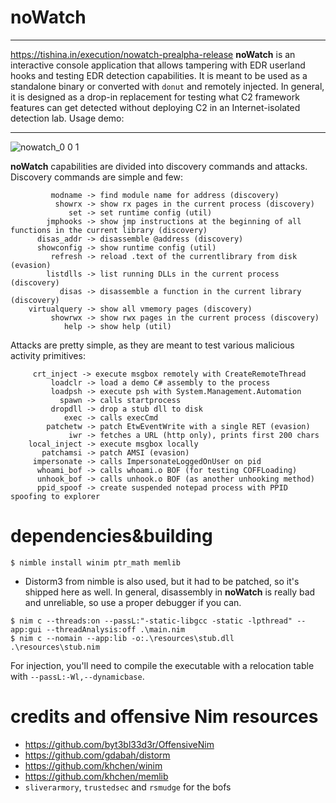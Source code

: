 # noWatch
---
https://tishina.in/execution/nowatch-prealpha-release
**noWatch** is an interactive console application that allows tampering with EDR userland hooks and testing EDR detection capabilities. It is meant to be used as a standalone binary or converted with `donut` and remotely injected. In general, it is designed as a drop-in replacement for testing what C2 framework features can get detected without deploying C2 in an Internet-isolated detection lab.
Usage demo:

---
![nowatch_0 0 1](https://user-images.githubusercontent.com/502153/164777170-41ed8161-f646-4336-a124-1b31c4c0b35c.gif)


**noWatch** capabilities are divided into discovery commands and attacks. Discovery commands are simple and few:
```
         modname -> find module name for address (discovery)
          showrx -> show rx pages in the current process (discovery)
             set -> set runtime config (util)
        jmphooks -> show jmp instructions at the beginning of all functions in the current library (discovery)
      disas_addr -> disassemble @address (discovery)
      showconfig -> show runtime config (util)
         refresh -> reload .text of the currentlibrary from disk (evasion)
        listdlls -> list running DLLs in the current process (discovery)
           disas -> disassemble a function in the current library (discovery)
    virtualquery -> show all vmemory pages (discovery)
         showrwx -> show rwx pages in the current process (discovery)
            help -> show help (util)
```

Attacks are pretty simple, as they are meant to test various malicious activity primitives:
```
     crt_inject -> execute msgbox remotely with CreateRemoteThread
         loadclr -> load a demo C# assembly to the process
         loadpsh -> execute psh with System.Management.Automation
           spawn -> calls startprocess
         dropdll -> drop a stub dll to disk
            exec -> calls execCmd
        patchetw -> patch EtwEventWrite with a single RET (evasion)
             iwr -> fetches a URL (http only), prints first 200 chars
    local_inject -> execute msgbox locally
       patchamsi -> patch AMSI (evasion)
     impersonate -> calls ImpersonateLoggedOnUser on pid
      whoami_bof -> calls whoami.o BOF (for testing COFFLoading)
      unhook_bof -> calls unhook.o BOF (as another unhooking method)
      ppid_spoof -> create suspended notepad process with PPID spoofing to explorer
```

# dependencies&building
`$ nimble install winim ptr_math memlib`

- Distorm3 from nimble is also used, but it had to be patched, so it's shipped here as well. In general, disassembly in **noWatch** is really bad and unreliable, so use a proper debugger if you can.

```
$ nim c --threads:on --passL:"-static-libgcc -static -lpthread" --app:gui --threadAnalysis:off .\main.nim
$ nim c --nomain --app:lib -o:.\resources\stub.dll .\resources\stub.nim
```
For injection, you'll need to compile the executable with a relocation table with `--passL:-Wl,--dynamicbase`.
# credits and offensive Nim resources
- https://github.com/byt3bl33d3r/OffensiveNim
- https://github.com/gdabah/distorm
- https://github.com/khchen/winim
- https://github.com/khchen/memlib
- `sliverarmory`, `trustedsec` and `rsmudge` for the bofs
